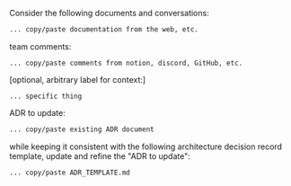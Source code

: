 Consider the following documents and conversations:
```markdown
... copy/paste documentation from the web, etc.
```

team comments:
```
... copy/paste comments from notion, discord, GitHub, etc.
```

[optional, arbitrary label for context:]
```
... specific thing
```

ADR to update:
```markdown
... copy/paste existing ADR document
```

while keeping it consistent with the following architecture decision record template, update and refine the "ADR to update":
```markdown
... copy/paste ADR_TEMPLATE.md
```
